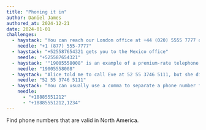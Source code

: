 ```yaml
---
title: "Phoning it in"
author: Daniel James
authored_at: 2024-12-21
date: 2024-01-01
challenges:
  - haystack: "You can reach our London office at +44 (020) 5555 7777 or New York office at +1 (877) 555-7777."
    needle: "+1 (877) 555-7777"
  - haystack: "+525587654321 gets you to the Mexico office"
    needle: "+525587654321"
  - haystack: '"19005558008" is an example of a premium-rate telephone number in the US and Canada'
    needle: "19005558008"
  - haystack: "Alice told me to call Eve at 52 55 3746 5111, but she didn't answer!"
    needle: "52 55 3746 5111"
  - haystack: "You can usually use a comma to separate a phone number from an extension in your Contacts app. For example: +18885551212,1234"
    needle:
      - "+18885551212"
      - "+18885551212,1234"
---
```


Find phone numbers that are valid in North America.

